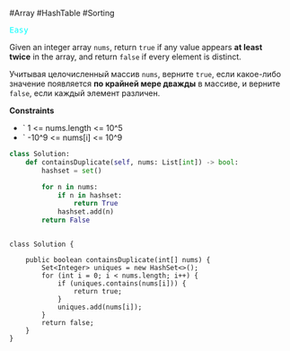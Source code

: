 #Array #HashTable #Sorting 

<kbd><span style="color:cyan;">Easy</span> </kbd>

Given an integer array `nums`, return `true` if any value appears **at least twice** in the array, and return `false` if every element is distinct.

Учитывая целочисленный массив `nums`, верните `true`, если какое-либо значение появляется **по крайней мере дважды** в массиве, и верните `false`, если каждый элемент различен.


**Constraints**
- ` 1 <= nums.length <= 10^5
-  ` -10^9 <= nums[i] <= 10^9

```Python
class Solution:
    def containsDuplicate(self, nums: List[int]) -> bool:
        hashset = set()

        for n in nums:
            if n in hashset:
                return True
            hashset.add(n)
        return False

```

```run-java

class Solution {

    public boolean containsDuplicate(int[] nums) {
        Set<Integer> uniques = new HashSet<>();
        for (int i = 0; i < nums.length; i++) {
            if (uniques.contains(nums[i])) {
                return true;
            }
            uniques.add(nums[i]);
        }
        return false;
    }
}
```

